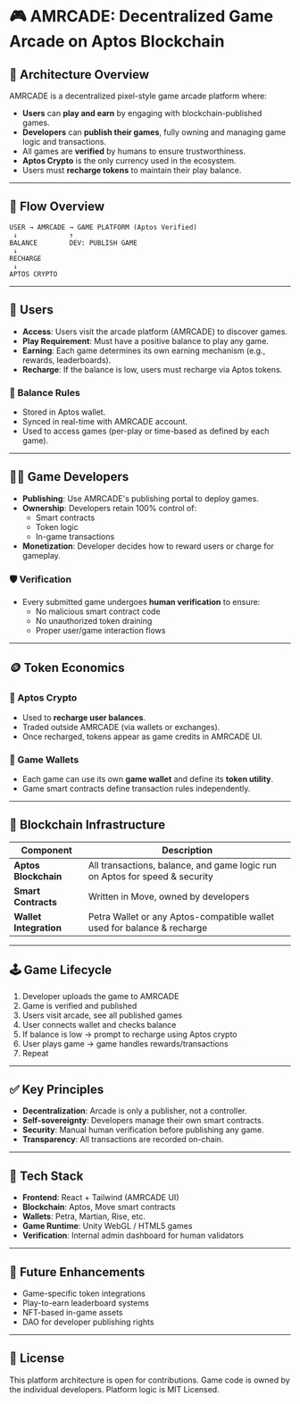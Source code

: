 # 🎮 AMRCADE: Decentralized Game Arcade on Aptos Blockchain

## 🧱 Architecture Overview

AMRCADE is a decentralized pixel-style game arcade platform where:

- **Users** can **play and earn** by engaging with blockchain-published games.
- **Developers** can **publish their games**, fully owning and managing game logic and transactions.
- All games are **verified** by humans to ensure trustworthiness.
- **Aptos Crypto** is the only currency used in the ecosystem.
- Users must **recharge tokens** to maintain their play balance.

---

## 🔁 Flow Overview

```
USER → AMRCADE → GAME PLATFORM (Aptos Verified)
 ↓             ↑
BALANCE        DEV: PUBLISH GAME
 ↓
RECHARGE
 ↓
APTOS CRYPTO
```

---

## 👤 Users

- **Access**: Users visit the arcade platform (AMRCADE) to discover games.
- **Play Requirement**: Must have a positive balance to play any game.
- **Earning**: Each game determines its own earning mechanism (e.g., rewards, leaderboards).
- **Recharge**: If the balance is low, users must recharge via Aptos tokens.

### 🔐 Balance Rules

- Stored in Aptos wallet.
- Synced in real-time with AMRCADE account.
- Used to access games (per-play or time-based as defined by each game).

---

## 🧑‍💻 Game Developers

- **Publishing**: Use AMRCADE's publishing portal to deploy games.
- **Ownership**: Developers retain 100% control of:
  - Smart contracts
  - Token logic
  - In-game transactions
- **Monetization**: Developer decides how to reward users or charge for gameplay.

### 🛡️ Verification

- Every submitted game undergoes **human verification** to ensure:
  - No malicious smart contract code
  - No unauthorized token draining
  - Proper user/game interaction flows

---

## 🪙 Token Economics

### 💸 Aptos Crypto

- Used to **recharge user balances**.
- Traded outside AMRCADE (via wallets or exchanges).
- Once recharged, tokens appear as game credits in AMRCADE UI.

### 💼 Game Wallets

- Each game can use its own **game wallet** and define its **token utility**.
- Game smart contracts define transaction rules independently.

---

## 🧩 Blockchain Infrastructure

| Component              | Description                                                                 |
|------------------------|-----------------------------------------------------------------------------|
| **Aptos Blockchain**   | All transactions, balance, and game logic run on Aptos for speed & security |
| **Smart Contracts**    | Written in Move, owned by developers                                        |
| **Wallet Integration** | Petra Wallet or any Aptos-compatible wallet used for balance & recharge     |

---

## 🕹️ Game Lifecycle

1. Developer uploads the game to AMRCADE
2. Game is verified and published
3. Users visit arcade, see all published games
4. User connects wallet and checks balance
5. If balance is low → prompt to recharge using Aptos crypto
6. User plays game → game handles rewards/transactions
7. Repeat

---

## ✅ Key Principles

- **Decentralization**: Arcade is only a publisher, not a controller.
- **Self-sovereignty**: Developers manage their own smart contracts.
- **Security**: Manual human verification before publishing any game.
- **Transparency**: All transactions are recorded on-chain.

---

## 🔧 Tech Stack

- **Frontend**: React + Tailwind (AMRCADE UI)
- **Blockchain**: Aptos, Move smart contracts
- **Wallets**: Petra, Martian, Rise, etc.
- **Game Runtime**: Unity WebGL / HTML5 games
- **Verification**: Internal admin dashboard for human validators

---

## 🚀 Future Enhancements

- Game-specific token integrations
- Play-to-earn leaderboard systems
- NFT-based in-game assets
- DAO for developer publishing rights

---

## 📎 License

This platform architecture is open for contributions. Game code is owned by the individual developers. Platform logic is MIT Licensed.
